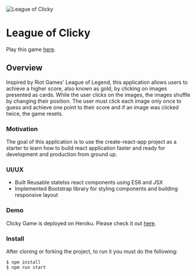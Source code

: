 ![League of Clicky](https://i.ibb.co/qMFLTZg/Untitled.png)

# League of Clicky

Play this game [here](https://leagueofclicky.herokuapp.com/). 

## Overview

Inspired by Riot Games' League of Legend, this application allows users to achieve a higher score, also known as gold, by clicking on images presented as cards. While the user clicks on the images, the images shuffle by changing their position. The user must click each image only once to guess and achieve one point to their score and if an image was clicked twice, the game resets.


### Motivation

The goal of this application is to use the create-react-app project as a starter to learn how to build react application faster and ready for development and production from ground up.


### UI/UX 
* Built Reusable statelss react components using ES6 and JSX 
* Implemented Bootstrap library for styling components and building responsive layout

### Demo
	
Clicky Game is deployed on Heroku. Please check it out [here](https://leagueofclicky.herokuapp.com/).


### Install

After cloning or forking the project, to run it you must do the following:

```
$ npm install
$ npm run start

```
